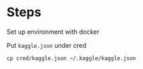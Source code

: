 # Steps

Set up environment with docker



Put `kaggle.json` under cred

`cp cred/kaggle.json ~/.kaggle/kaggle.json`


